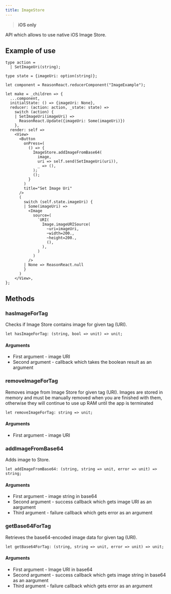 ```yaml
---
title: ImageStore
---
```


> **iOS only**

API which allows to use native iOS Image Store.

## Example of use

```reason
type action =
  | SetImageUri(string);

type state = {imageUri: option(string)};

let component = ReasonReact.reducerComponent("ImageExample");

let make = _children => {
  ...component,
  initialState: () => {imageUri: None},
  reducer: (action: action, _state: state) =>
    switch (action) {
    | SetImageUri(imageUri) =>
      ReasonReact.Update({imageUri: Some(imageUri)})
    },
  render: self =>
    <View>
      <Button
        onPress=(
          () => {
            ImageStore.addImageFromBase64(
              image,
              uri => self.send(SetImageUri(uri)),
              _ => (),
            );
            ();
          }
        )
        title="Set Image Uri"
      />
      (
        switch (self.state.imageUri) {
        | Some(imageUri) =>
          <Image
            source=(
              `URI(
                Image.imageURISource(
                  ~uri=imageUri,
                  ~width=200.,
                  ~height=200.,
                  (),
                ),
              )
            )
          />
        | None => ReasonReact.null
        }
      )
    </View>,
};
```

## Methods

### hasImageForTag

Checks if Image Store contains image for given tag (URI).

```
let hasImageForTag: (string, bool => unit) => unit;
```

#### Arguments

- First argument - image URI
- Second argument - callback which takes the boolean result as an argument

### removeImageForTag

Removes image from Image Store for given tag (URI). Images are stored in memory and must be manually removed when you are finished with them, otherwise they will continue to use up RAM until the app is terminated

```
let removeImageForTag: string => unit;
```

#### Arguments

- First argument - image URI

### addImageFromBase64

Adds image to Store.

```
let addImageFromBase64: (string, string => unit, error => unit) => string;
```

#### Arguments

- First argument - image string in base64
- Second argument - success callback which gets image URI as an aargument
- Third argument - failure callback which gets error as an argument

### getBase64ForTag

Retrieves the base64-encoded image data for given tag (URI).

```
let getBase64ForTag: (string, string => unit, error => unit) => unit;
```

#### Arguments

- First argument - Image URI in base64
- Second argument - success callback which gets image string in base64 as an aargument
- Third argument - failure callback which gets error as an argument
